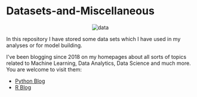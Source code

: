# Datasets-and-Miscellaneous

<p align="center">
  <img src="https://media.giphy.com/media/26tn33aiTi1jkl6H6/giphy.gif?raw=true" alt="data"/>
</p>

In this repository I have stored some data sets which I have used in my analyses or for model building. 

I've been blogging since 2018 on my homepages about all sorts of topics related to Machine Learning, Data Analytics, Data Science and much more.
You are welcome to visit them:

+ [Python Blog](https://michael-fuchs-python.netlify.app/)
+ [R Blog](https://michael-fuchs.netlify.app/)
